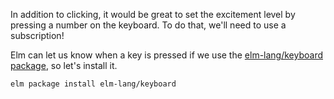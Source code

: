 
In addition to clicking, it would be great to set the excitement level by pressing a number on the keyboard. To do that, we'll need to use a subscription! 

Elm can let us know when a key is pressed if we use the [elm-lang/keyboard package](http://package.elm-lang.org/packages/elm-lang/keyboard/latest), so let's install it.

```
elm package install elm-lang/keyboard
```
